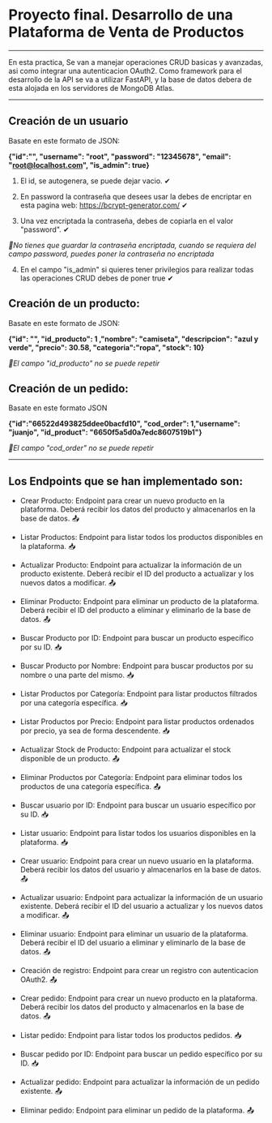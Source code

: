 
# Proyecto final. Desarrollo de una Plataforma de Venta de Productos
________________________________________________________________________________________________________
En esta practica, Se van a manejar operaciones CRUD basicas y avanzadas,
asi como integrar una autenticacion OAuth2. Como framework para el desarrollo de la API 
se va a utilizar FastAPI, y la base de datos debera de esta alojada en los servidores de MongoDB Atlas.
________________________________________________________________________________________________________
## Creación de un usuario

Basate en este formato de JSON:

**{"id":"", "username": "root", "password": "12345678", "email": "root@localhost.com", "is_admin": true}**

1. El id, se autogenera, se puede dejar vacio. ✔

2. En password la contraseña que desees usar la debes de encriptar en esta pagina web: https://bcrypt-generator.com/ ✔

3. Una vez encriptada la contraseña, debes de copiarla en el valor "password". ✔

*📝No tienes que guardar la contraseña encriptada, cuando se requiera del campo password, puedes poner la contraseña no encriptada*

4. En el campo "is_admin" si quieres tener privilegios para realizar todas las operaciones CRUD debes de poner true ✔

## Creación de un producto:
Basate en este formato de JSON:

**{"id": "", "id_producto": 1 ,"nombre": "camiseta", "descripcion": "azul y verde", "precio": 30.58, "categoria":"ropa", "stock": 10}**

*📝El campo "id_producto" no se puede repetir*

## Creación de un pedido:
Basate en este formato JSON

**{"id":"66522d493825ddee0bacfd10", "cod_order": 1,"username": "juanjo", "id_product": "6650f5a5d0a7edc8607519b1"}**

*📝El campo "cod_order" no se puede repetir*
________________________________________________________________________________________________________

## Los Endpoints que se han implementado son:

- Crear Producto: Endpoint para crear un nuevo producto en la plataforma.
Deberá recibir los datos del producto y almacenarlos en la base de datos. 📤

- Listar Productos: Endpoint para listar todos los productos disponibles en la
plataforma. 📥

- Actualizar Producto: Endpoint para actualizar la información de un producto
existente. Deberá recibir el ID del producto a actualizar y los nuevos datos a
modificar. 📤

- Eliminar Producto: Endpoint para eliminar un producto de la plataforma.
Deberá recibir el ID del producto a eliminar y eliminarlo de la base de datos. 📤

- Buscar Producto por ID: Endpoint para buscar un producto específico por
su ID. 📥

- Buscar Producto por Nombre: Endpoint para buscar productos por su
nombre o una parte del mismo. 📥

- Listar Productos por Categoría: Endpoint para listar productos filtrados por
una categoría específica. 📥

- Listar Productos por Precio: Endpoint para listar productos ordenados por
precio, ya sea de forma descendente. 📥

- Actualizar Stock de Producto: Endpoint para actualizar el stock disponible
de un producto. 📤

- Eliminar Productos por Categoría: Endpoint para eliminar todos los
productos de una categoría específica. 📤

- Buscar usuario por ID:  Endpoint para buscar un usuario específico por
su ID. 📥

- Listar usuario: Endpoint para listar todos los usuarios disponibles en la
plataforma. 📥

- Crear usuario: Endpoint para crear un nuevo usuario en la plataforma.
Deberá recibir los datos del usuario y almacenarlos en la base de datos. 📤

- Actualizar usuario: Endpoint para actualizar la información de un usuario
existente. Deberá recibir el ID del usuario a actualizar y los nuevos datos a
modificar. 📤
  
- Eliminar usuario: Endpoint para eliminar un usuario de la plataforma.
Deberá recibir el ID del usuario a eliminar y eliminarlo de la base de datos. 📤
  
- Creación de registro: Endpoint para crear un registro con autenticacion OAuth2. 📤

- Crear pedido: Endpoint para crear un nuevo producto en la plataforma.
Deberá recibir los datos del producto y almacenarlos en la base de datos. 📤

- Listar pedido: Endpoint para listar todos los productos pedidos. 📥

- Buscar pedido por ID: Endpoint para buscar un pedido específico por
su ID. 📥

- Actualizar pedido: Endpoint para actualizar la información de un pedido
existente. 📤

- Eliminar pedido: Endpoint para eliminar un pedido de la plataforma. 📤
